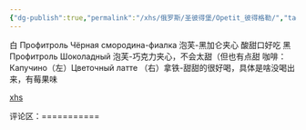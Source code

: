 ```yaml
---
{"dg-publish":true,"permalink":"/xhs/俄罗斯/圣彼得堡/Opetit_彼得格勒/","tags":["rednote","圣彼得堡"],"created":"2025-03-17T22:24:58.412+08:00","updated":"2025-03-20T22:46:14.682+08:00"}
---
```


 

白 Профитроль Чёрная смородина-фиалка 泡芙-黑加仑夹心 酸甜口好吃
黑 Профитроль Шоколадный 泡芙-巧克力夹心，不会太甜（但也有点甜
咖啡：Капучино（左）Цветочный латте （右）拿铁-甜甜的很好喝，具体是啥没喝出来，有莓果味

[xhs](https://www.xiaohongshu.com/explore/6431be0a0000000013011c09?xsec_token=ABT83xSpu0aIDPrx_CEI8yvLwlFGN_HFevqEHxi8duDz4=&xsec_source=pc_user)

评论区：===========

